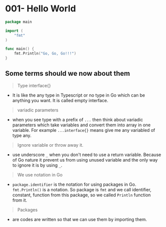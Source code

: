 # 001- Hello World

```go
package main

import (
	"fmt"
)

func main() {
	fmt.Println("Go, Go, Go!!!")
}
```

## Some terms should we now about them


> Type interface{}
- It is like the any type in Typescript or no type in Go which can be anything you want. It is called empty interface.

> variadic parameters
- when you see type with a prefix of `...` then think about variadic parameters which take variables and convert them into array in one variable. For example `...interface{}` means give me any variabled of type any.

> Ignore variable or throw away it.
- use underscore `_` when you don't need to use a return variable. Because of Go nature it prevent us from using unused variable and the only way to ignore it is by using `_`.

> We use notation in Go
- `package.identifier` is the notation for using packages in Go. `fmt.Println()` is a notation. So package is `fmt` and we call identifier, constant, function from this package, so we called `Println` function from it.

> Packages
- are codes are written so that we can use them by importing them.
